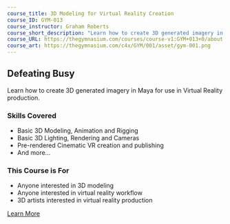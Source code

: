 ```yaml
---
course_title: 3D Modeling for Virtual Reality Creation
course_ID: GYM-013
course_instructor: Graham Roberts
course_short_description: "Learn how to create 3D generated imagery in Maya for use in Virtual Reality production."
course_URL: https://thegymnasium.com/courses/course-v1:GYM+013+0/about
course_art: https://thegymnasium.com/c4x/GYM/001/asset/gym-001.png
---
```


## Defeating Busy

Learn how to create 3D generated imagery in Maya for use in Virtual Reality production.

### Skills Covered

- Basic 3D Modeling, Animation and Rigging
- Basic 3D Lighting, Rendering and Cameras
- Pre-rendered Cinematic VR creation and publishing
- And more…

### This Course is For

- Anyone interested in 3D modeling
- Anyone interested in virtual reality workflow
- 3D artists interested in virtual reality production

[Learn More](https://thegymnasium.com/courses/course-v1:GYM+013+0/about)
